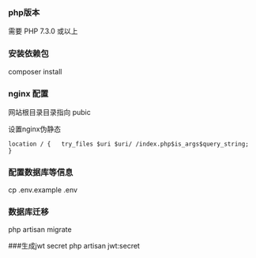 ### php版本
需要 PHP 7.3.0 或以上
### 安装依赖包
composer install
### nginx 配置
网站根目录目录指向 pubic  

设置nginx伪静态

`
location / {  
    try_files $uri $uri/ /index.php$is_args$query_string;  
}  
`
### 配置数据库等信息
cp .env.example .env
### 数据库迁移
php artisan migrate

###生成jwt secret
php artisan jwt:secret
